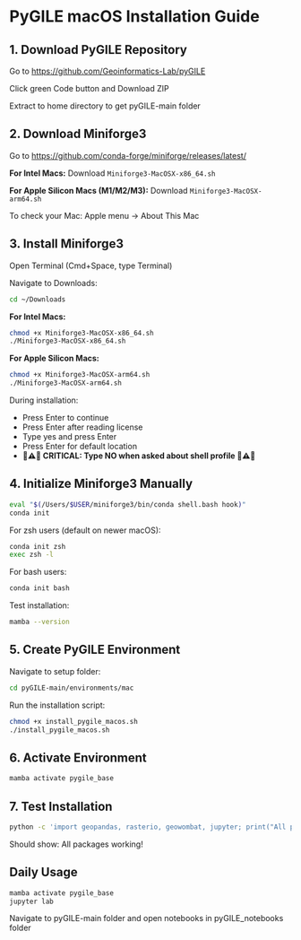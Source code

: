 # PyGILE macOS Installation Guide

## 1. Download PyGILE Repository

Go to https://github.com/Geoinformatics-Lab/pyGILE

Click green Code button and Download ZIP

Extract to home directory to get pyGILE-main folder

## 2. Download Miniforge3

Go to https://github.com/conda-forge/miniforge/releases/latest/

**For Intel Macs:** Download `Miniforge3-MacOSX-x86_64.sh`

**For Apple Silicon Macs (M1/M2/M3):** Download `Miniforge3-MacOSX-arm64.sh`

To check your Mac: Apple menu → About This Mac

## 3. Install Miniforge3

Open Terminal (Cmd+Space, type Terminal)

Navigate to Downloads:

```bash
cd ~/Downloads
```

**For Intel Macs:**
```bash
chmod +x Miniforge3-MacOSX-x86_64.sh
./Miniforge3-MacOSX-x86_64.sh
```

**For Apple Silicon Macs:**
```bash
chmod +x Miniforge3-MacOSX-arm64.sh
./Miniforge3-MacOSX-arm64.sh
```

During installation:
- Press Enter to continue
- Press Enter after reading license
- Type yes and press Enter
- Press Enter for default location
- **🚨⚠️🛑 CRITICAL: Type NO when asked about shell profile 🛑⚠️🚨**

## 4. Initialize Miniforge3 Manually

```bash
eval "$(/Users/$USER/miniforge3/bin/conda shell.bash hook)"
conda init
```

For zsh users (default on newer macOS):
```bash
conda init zsh
exec zsh -l
```

For bash users:
```bash
conda init bash
```

Test installation:
```bash
mamba --version
```

## 5. Create PyGILE Environment

Navigate to setup folder:

```bash
cd pyGILE-main/environments/mac
```

Run the installation script:
```bash
chmod +x install_pygile_macos.sh
./install_pygile_macos.sh
```

## 6. Activate Environment

```bash
mamba activate pygile_base
```

## 7. Test Installation

```bash
python -c 'import geopandas, rasterio, geowombat, jupyter; print("All packages working!")'
```

Should show: All packages working!

## Daily Usage

```bash
mamba activate pygile_base
jupyter lab
```

Navigate to pyGILE-main folder and open notebooks in pyGILE_notebooks folder